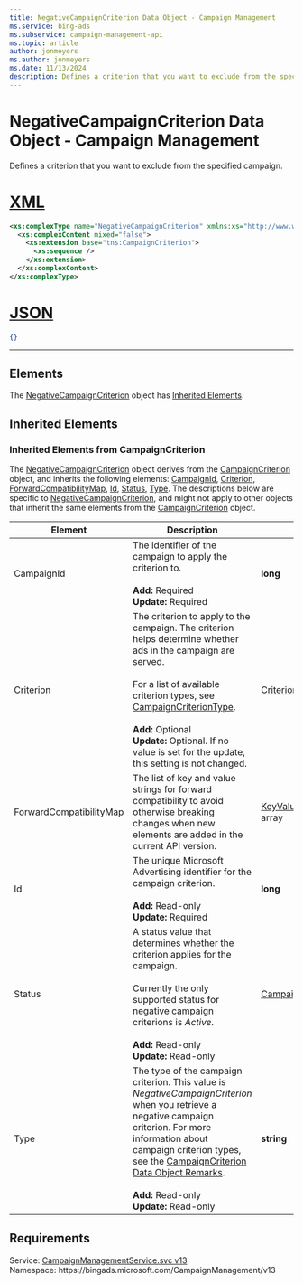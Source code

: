 ```yaml
---
title: NegativeCampaignCriterion Data Object - Campaign Management
ms.service: bing-ads
ms.subservice: campaign-management-api
ms.topic: article
author: jonmeyers
ms.author: jonmeyers
ms.date: 11/13/2024
description: Defines a criterion that you want to exclude from the specified campaign.
---
```

# NegativeCampaignCriterion Data Object - Campaign Management
Defines a criterion that you want to exclude from the specified campaign.

# [XML](#tab/xml)

```xml
<xs:complexType name="NegativeCampaignCriterion" xmlns:xs="http://www.w3.org/2001/XMLSchema">
  <xs:complexContent mixed="false">
    <xs:extension base="tns:CampaignCriterion">
      <xs:sequence />
    </xs:extension>
  </xs:complexContent>
</xs:complexType>
```

# [JSON](#tab/json)

```json
{}
```

-----

## <a name="elements"></a>Elements

The [NegativeCampaignCriterion](negativecampaigncriterion.md) object has [Inherited Elements](#inheritedelements).

## <a name="inheritedelements"></a>Inherited Elements

### <a name="inheritedelementscampaigncriterion"></a>Inherited Elements from CampaignCriterion
The [NegativeCampaignCriterion](negativecampaigncriterion.md) object derives from the [CampaignCriterion](campaigncriterion.md) object, and inherits the following elements: [CampaignId](#campaignid), [Criterion](#criterion), [ForwardCompatibilityMap](#forwardcompatibilitymap), [Id](#id), [Status](#status), [Type](#type). The descriptions below are specific to [NegativeCampaignCriterion](negativecampaigncriterion.md), and might not apply to other objects that inherit the same elements from the [CampaignCriterion](campaigncriterion.md) object.  

|Element|Description|Data Type|
|-----------|---------------|-------------|
|<a name="campaignid"></a>CampaignId|The identifier of the campaign to apply the criterion to.<br/><br/>**Add:** Required<br/>**Update:** Required|**long**|
|<a name="criterion"></a>Criterion|The criterion to apply to the campaign. The criterion helps determine whether ads in the campaign are served.<br/><br/>For a list of available criterion types, see [CampaignCriterionType](campaigncriteriontype.md).<br/><br/>**Add:** Optional<br/>**Update:** Optional. If no value is set for the update, this setting is not changed.|[Criterion](criterion.md)|
|<a name="forwardcompatibilitymap"></a>ForwardCompatibilityMap|The list of key and value strings for forward compatibility to avoid otherwise breaking changes when new elements are added in the current API version.|[KeyValuePairOfstringstring](keyvaluepairofstringstring.md) array|
|<a name="id"></a>Id|The unique Microsoft Advertising identifier for the campaign criterion.<br/><br/>**Add:** Read-only<br/>**Update:** Required|**long**|
|<a name="status"></a>Status|A status value that determines whether the criterion applies for the campaign.<br/><br/>Currently the only supported status for negative campaign criterions is *Active*.<br/><br/>**Add:** Read-only<br/>**Update:** Read-only|[CampaignCriterionStatus](campaigncriterionstatus.md)|
|<a name="type"></a>Type|The type of the campaign criterion. This value is *NegativeCampaignCriterion* when you retrieve a negative campaign criterion. For more information about campaign criterion types, see the [CampaignCriterion Data Object Remarks](campaigncriterion.md#remarks).<br/><br/>**Add:** Read-only<br/>**Update:** Read-only|**string**|

## Requirements
Service: [CampaignManagementService.svc v13](https://campaign.api.bingads.microsoft.com/Api/Advertiser/CampaignManagement/v13/CampaignManagementService.svc)  
Namespace: https\://bingads.microsoft.com/CampaignManagement/v13  


